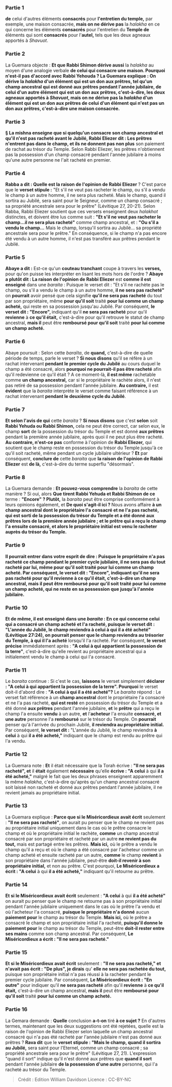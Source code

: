 
### Partie 1
<b>de</b> celui d'autres éléments <b>consacrés</b> pour <b>l'entretien du temple,</b> par exemple, une maison consacrée, <b>mais on ne dérive pas</b> la <i>halakha</i> en ce qui concerne les éléments <b>consacrés</b> pour l'entretien du <b>Temple de</b> éléments qui sont <b>consacrés</b> pour l'<b>autel,</b> tels que les deux agneaux apportés à <i>Shavuot</i>.

### Partie 2
La Guemara objecte : <b>Et que Rabbi Shimon dérive aussi</b> la <i>halakha</i> au moyen d'une analogie verbale <b>de celui qui <b>consacre une maison.</b> Pourquoi n'est-il pas d'accord avec Rabbi Yehouda ? La Guemara explique : <b>On dérive</b> la <i>halakha</i> d'un <b>élément qui</b> est <b>un don aux prêtres,</b> tel qu'un champ ancestral qui est donné aux prêtres pendant l'année jubilaire, <b>de</b> celui d'un autre <b>élément qui est un don aux prêtres,</b> c'est-à-dire, les deux agneaux apportés à <i>Shavuot</i>, <b>mais on ne dérive pas</b> la <i>halakha</i> d'un <b>élément qui est un don aux prêtres de</b> celui d'un <b>élément qui n'est pas un don aux prêtres,</b> c'est-à-dire une maison consacrée.

### Partie 3
§ La mishna enseigne que si quelqu'un consacre son champ ancestral et qu'il n'est pas racheté avant le Jubilé, <b>Rabbi Eliezer dit :</b> Les prêtres <b>n'entrent pas</b> dans le champ, <b>et</b> ils ne donnent pas non plus</b> son paiement de rachat au trésor du Temple. Selon Rabbi Eliezer, les prêtres n'obtiennent pas la possession d'un champ consacré pendant l'année jubilaire à moins qu'une autre personne ne l'ait racheté en premier.

### Partie 4
<b>Rabba a dit : Quelle est la raison de l'opinion de Rabbi Eliezer</b> ? C'est parce que le <b>verset stipule :</b> "Et s'il ne veut pas racheter le champ, ou s'il a vendu le champ à un autre homme, il ne sera plus racheté. Mais le champ, quand il sortira au Jubilé, sera saint pour le Seigneur, comme un champ consacré ; sa propriété ancestrale sera pour le prêtre" (Lévitique 27, 20-21). Selon Rabba, Rabbi Eliezer soutient que ces versets enseignent deux <i>halakhot</i> distinctes, et doivent être lus comme suit : <b>"Et s'il ne veut pas racheter le champ...il ne sera plus racheté"</b> comme champ ancestral, et : <b>"Ou s'il a vendu le champ...</b> Mais le champ, lorsqu'il sortira au Jubilé...</b> sa propriété ancestrale sera pour le prêtre." En conséquence, si le champ n'a pas encore été vendu à un autre homme, il n'est pas transféré aux prêtres pendant le Jubilé.

### Partie 5
<b>Abaye a dit :</b> Est-ce qu'un <b>couteau tranchant</b> coupe à travers les <b>verses,</b> pour qu'on puisse les interpréter en lisant les mots hors de l'ordre ? <b>Abaye a plutôt dit : La raison de l'opinion de Rabbi Eliezer</b> est <b>comme il est enseigné</b> dans une <i>baraita</i> : Puisque le verset dit : "Et s'il ne rachète pas le champ, ou s'il a vendu le champ à un autre homme, <b>il ne sera pas racheté"</b> on <b>pourrait</b> avoir pensé que cela signifie <b>qu'il ne sera pas racheté</b> du tout par son propriétaire, même <b>pour qu'il soit</b> traité <b>pour lui comme un champ acheté,</b> qui reste en sa possession jusqu'au Jubilé. Par conséquent, <b>le verset dit : "Encore", </b> indiquant qu'il <b>ne sera pas racheté</b> pour qu'il <b>revienne</b> à <b>ce qu'il était,</b> c'est-à-dire pour qu'il retrouve le statut de champ ancestral, <b>mais il</b> peut être <b>remboursé pour qu'il soit</b> traité <b>pour lui comme un champ acheté.</b>

### Partie 6
Abaye poursuit : Selon cette <i>baraïta</i>, de <b>quand,</b> c'est-à-dire de quelle période de temps, parle le verset ? <b>Si nous disons</b> qu'il se réfère à un rachat intervenant <b>pendant le premier cycle du Jubilé</b> au cours duquel le champ a été consacré, alors <b>pourquoi ne pourrait-il pas être racheté</b> afin qu'il redevienne ce qu'il était ? A ce moment-là, <b>il est même</b> rachetable comme <b>un champ ancestral,</b> car si le propriétaire le rachète alors, il n'est pas retiré de sa possession pendant l'année jubilaire. <b>Au contraire,</b> il est <b>évident</b> que la <i>baraita</i> interprète le verset comme faisant référence à un rachat intervenant <b>pendant le deuxième cycle du Jubilé</b>.

### Partie 7
<b>Et selon l'avis de qui</b> cette <i>baraita</i> ? <b>Si nous disons</b> que c'est <b>selon</b> soit <b>Rabbi Yehuda ou Rabbi Shimon,</b> cela ne peut être correct, car selon eux, le champ <b>sort</b> de la possession du trésor du Temple et est donné <b>aux prêtres</b> pendant la première année jubilaire, après quoi il ne peut plus être racheté. <b>Au contraire, n'est-ce pas</b> conforme à l'opinion de <b>Rabbi Eliezer,</b> qui soutient que le champ reste en possession du trésor du Temple jusqu'à ce qu'il soit racheté, même pendant un cycle jubilaire ultérieur ? <b>Et</b> par conséquent, <b>conclure de</b> cette <i>baraita</i> que <b>la raison de l'opinion de Rabbi Eliezer</b> est <b>de là,</b> c'est-à-dire du terme superflu "désormais".

### Partie 8
La Guemara demande : <b>Et pouvez-vous comprendre</b> la <i>baraita</i> de cette manière ? Si oui, alors <b>Que tirent Rabbi Yehuda et Rabbi Shimon de ce</b> terme : <b>"Encore" ? Plutôt,</b> la <i>baraita</i> peut être comprise conformément à leurs opinions également, et <b>De quoi s'agit-il ici ? </b> Nous avons affaire <b>à un <b>champ</b> ancestral dont le propriétaire l'a consacré et ne l'a pas racheté, <b>qui est sorti</b> de la possession du trésor du Temple et a été donné <b>aux prêtres</b> lors de la première année jubilaire ; <b>et</b> le <b>prêtre</b> qui a reçu le champ l'a ensuite <b>consacré, et</b> alors le <b>propriétaire initial est venu le racheter</b> auprès du trésor du Temple.

### Partie 9
Il pourrait <b>entrer dans votre esprit de dire :</b> Puisque le propriétaire n'a pas racheté ce champ pendant le premier cycle jubilaire, <b>il ne sera pas du tout racheté</b> par lui, même <b>pour qu'il soit</b> traité <b>pour lui comme un champ acheté.</b> Par conséquent, <b>le verset dit : "Encore", </b> indiquant qu'il <b>ne sera pas racheté</b> pour qu'il <b>revienne</b> à <b>ce qu'il était,</b> c'est-à-dire un champ ancestral, <b>mais il</b> peut être <b>remboursé pour qu'il soit</b> traité <b>pour lui comme un champ acheté,</b> qui ne reste en sa possession que jusqu'à l'année jubilaire.

### Partie 10
<b>Et</b> de même, <b>il est enseigné</b> dans une <i>baraita</i> : En ce qui concerne celui qui a consacré un champ acheté et l'a racheté, puisque le verset dit : <b>"L'année du Jubilé, le champ reviendra à celui à qui il a été acheté"</b> (Lévitique 27:24), on <b>pourrait</b> penser que le champ <b>reviendra au</b> trésorier du Temple, à qui il l'a acheté</b> lorsqu'il l'a racheté. Par conséquent, <b>le verset précise</b> immédiatement après : <b>"A celui à qui appartient la possession de la terre"</b>, c'est-à-dire qu'elle revient au propriétaire ancestral qui a initialement vendu le champ à celui qui l'a consacré.

### Partie 11
Le <i>baraita</i> continue : Si c'est le cas, <b>laissons</b> le verset simplement <b>déclarer : "A celui à qui appartient la possession de la terre". Pourquoi</b> le verset doit-il d'abord dire : <b>"A celui à qui il a été acheté"?</b> Le <i>baraita</i> répond : Le verset fait référence à un <b>champ ancestral</b> dont le propriétaire l'a consacré et ne l'a pas racheté, <b>qui est resté</b> en possession du trésor du Temple et a été donné <b>aux prêtres</b> pendant l'année jubilaire, <b>et</b> le <b>prêtre</b> qui a reçu le champ l'a ensuite <b>vendu</b> à un autre, <b>et</b> l'<b>acheteur</b> l'a ensuite <b>consacré, et une autre</b> personne l'a <b>remboursé</b> sur le trésor du Temple. On <b>pourrait</b> penser qu'à l'arrivée du prochain Jubilé, <b>il reviendra au propriétaire initial.</b> Par conséquent, <b>le verset dit :</b> "L'année du Jubilé, le champ reviendra <b>à celui</b> à qui <b>il a été acheté,"</b> indiquant que le champ est rendu au prêtre qui l'a vendu.

### Partie 12
La Guemara note : <b>Et</b> il était nécessaire</b> que la Torah écrive : <b>"Il ne sera pas racheté", et</b> il <b>était</b> également <b>nécessaire</b> qu'elle <b>écrive : "A celui</b> à qui <b>il a été acheté,"</b> malgré le fait que les deux phrases enseignent apparemment la même <i>halakha</i>, c'est-à-dire qu'après qu'un champ ancestral consacré soit laissé non racheté et donné aux prêtres pendant l'année jubilaire, il ne revient jamais au propriétaire initial.

### Partie 13
La Guemara explique : <b>Parce que si le Miséricordieux avait écrit</b> seulement : <b>"Il ne sera pas racheté"</b>, on aurait pu penser que le champ ne revient pas au propriétaire initial uniquement dans le cas où le prêtre consacre le champ et où le propriétaire initial le rachète, <b>comme</b> un champ ancestral consacré par son propriétaire et racheté par un autre <b>ne revient pas du tout,</b> mais est partagé entre les prêtres. <b>Mais ici,</b> où le prêtre a vendu le champ qu'il a reçu et où le champ a été consacré par l'acheteur comme un champ acheté et ensuite racheté par un autre, <b>comme</b> le champ <b>revient</b> à son propriétaire dans l'année jubilaire, peut-être <b>doit-il revenir à son propriétaire initial,</b> et non au prêtre. C'est pourquoi, <b>Le Miséricordieux a écrit : "A celui</b> à qui <b>il a été acheté,"</b> indiquant qu'il retourne au prêtre.

### Partie 14
<b>Et si le Miséricordieux avait écrit</b> seulement : <b>"A celui</b> à qui <b>il a été acheté"</b> on aurait pu penser que le champ ne retourne pas à son propriétaire initial pendant l'année jubilaire uniquement dans le cas où le prêtre l'a vendu et où l'acheteur l'a consacré, <b>puisque le propriétaire n'a donné</b> aucun <b>paiement pour</b> le champ au trésor du Temple. <b>Mais ici,</b> où le prêtre a consacré le champ et son propriétaire initial l'a racheté, <b>puisqu'il donne le paiement pour</b> le champ au trésor du Temple, peut-être <b>doit-il rester entre ses mains</b> comme son champ ancestral. Par conséquent, <b>Le Miséricordieux a écrit : "Il ne sera pas racheté."</b>

### Partie 15
<b>Et si le Miséricordieux avait écrit</b> seulement : <b>"Il ne sera pas racheté," et n'avait pas écrit : "De plus", je dirais</b> qu' <b>elle ne sera pas rachetée du tout,</b> puisque son propriétaire initial n'a pas réussi à la racheter pendant le premier cycle jubilaire. Par conséquent, <b>Le Miséricordieux écrit : "En outre"</b> pour indiquer qu'il <b>ne sera pas racheté</b> afin qu'il <b>revienne</b> à <b>ce qu'il était,</b> c'est-à-dire un champ ancestral, <b>mais il</b> peut être <b>remboursé pour qu'il soit</b> traité <b>pour lui comme un champ acheté.</b>

### Partie 16
La Gemara demande : <b>Quelle</b> conclusion <b>a-t-on</b> tiré <b>à ce sujet ?</b> En d'autres termes, maintenant que les deux suggestions ont été rejetées, quelle est la raison de l'opinion de Rabbi Eliezer selon laquelle un champ ancestral consacré qui n'a pas été racheté par l'année jubilaire n'est pas donné aux prêtres ? <b>Rava dit</b> que le <b>verset stipule : "Mais le champ, quand il sortira au Jubilé,</b> sera saint pour l'Eternel, comme un champ consacré ; sa propriété ancestrale sera pour le prêtre" (Lévitique 27, 21). L'expression "quand il sort" indique qu'il n'est donné aux prêtres que <b>quand il sort</b> pendant l'année jubilaire <b>de la possession d'une autre</b> personne, qui l'a racheté au trésor du Temple.

>Crédit : Edition William Davidson
>Licence : CC-BY-NC